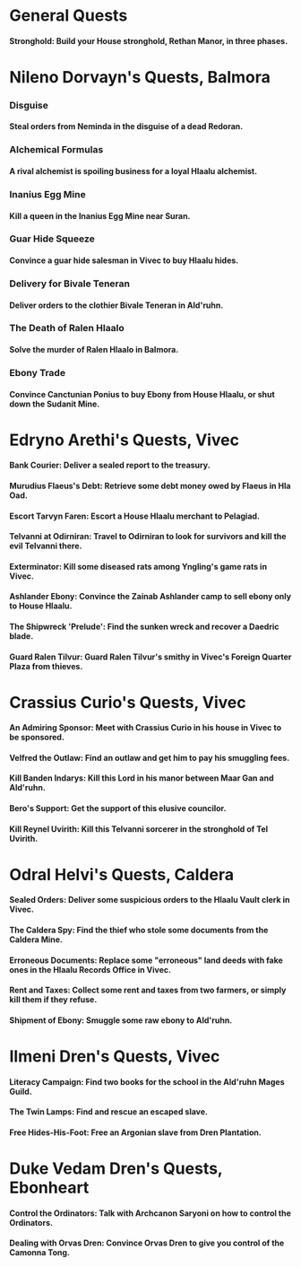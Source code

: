 # General Quests
#### Stronghold: Build your House stronghold, Rethan Manor, in three phases.

# Nileno Dorvayn's Quests, Balmora
### Disguise
#### Steal orders from Neminda in the disguise of a dead Redoran.
### Alchemical Formulas
#### A rival alchemist is spoiling business for a loyal Hlaalu alchemist.
### Inanius Egg Mine
#### Kill a queen in the Inanius Egg Mine near Suran.
### Guar Hide Squeeze
#### Convince a guar hide salesman in Vivec to buy Hlaalu hides.
### Delivery for Bivale Teneran
#### Deliver orders to the clothier Bivale Teneran in Ald'ruhn.
### The Death of Ralen Hlaalo
#### Solve the murder of Ralen Hlaalo in Balmora.
### Ebony Trade
#### Convince Canctunian Ponius to buy Ebony from House Hlaalu, or shut down the Sudanit Mine.

# Edryno Arethi's Quests, Vivec
#### Bank Courier: Deliver a sealed report to the treasury.
#### Murudius Flaeus's Debt: Retrieve some debt money owed by Flaeus in Hla Oad.
#### Escort Tarvyn Faren: Escort a House Hlaalu merchant to Pelagiad.
#### Telvanni at Odirniran: Travel to Odirniran to look for survivors and kill the evil Telvanni there.
#### Exterminator: Kill some diseased rats among Yngling's game rats in Vivec.
#### Ashlander Ebony: Convince the Zainab Ashlander camp to sell ebony only to House Hlaalu.
#### The Shipwreck 'Prelude': Find the sunken wreck and recover a Daedric blade.
#### Guard Ralen Tilvur: Guard Ralen Tilvur's smithy in Vivec's Foreign Quarter Plaza from thieves.

# Crassius Curio's Quests, Vivec
#### An Admiring Sponsor: Meet with Crassius Curio in his house in Vivec to be sponsored.
#### Velfred the Outlaw: Find an outlaw and get him to pay his smuggling fees.
#### Kill Banden Indarys: Kill this Lord in his manor between Maar Gan and Ald'ruhn.
#### Bero's Support: Get the support of this elusive councilor.
#### Kill Reynel Uvirith: Kill this Telvanni sorcerer in the stronghold of Tel Uvirith.

# Odral Helvi's Quests, Caldera
#### Sealed Orders: Deliver some suspicious orders to the Hlaalu Vault clerk in Vivec.
#### The Caldera Spy: Find the thief who stole some documents from the Caldera Mine.
#### Erroneous Documents: Replace some "erroneous" land deeds with fake ones in the Hlaalu Records Office in Vivec.
#### Rent and Taxes: Collect some rent and taxes from two farmers, or simply kill them if they refuse.
#### Shipment of Ebony: Smuggle some raw ebony to Ald'ruhn.

# Ilmeni Dren's Quests, Vivec
#### Literacy Campaign: Find two books for the school in the Ald'ruhn Mages Guild.
#### The Twin Lamps: Find and rescue an escaped slave.
#### Free Hides-His-Foot: Free an Argonian slave from Dren Plantation.

# Duke Vedam Dren's Quests, Ebonheart
#### Control the Ordinators: Talk with Archcanon Saryoni on how to control the Ordinators.
#### Dealing with Orvas Dren: Convince Orvas Dren to give you control of the Camonna Tong.
